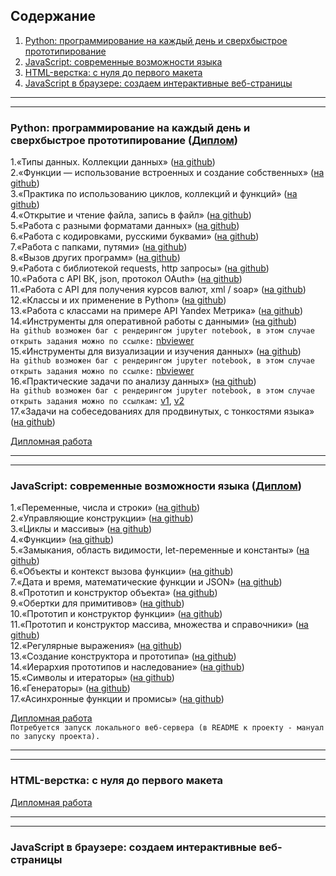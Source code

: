 ## Содержание
1. [Python: программирование на каждый день и сверхбыстрое прототипирование](README.md#курс-python-программирование-на-каждый-день-и-сверхбыстрое-прототипирование-диплом)  
2. [JavaScript: современныe возможности языка](README.md#javascript-современныe-возможности-языка-диплом)  
3. [HTML-верстка: с нуля до первого макета](README.md#html-верстка-с-нуля-до-первого-макета)  
4. [JavaScript в браузере: создаем интерактивные веб-страницы](README.md#javascript-в-браузере-создаем-интерактивные-веб-страницы)  

***
***

### Python: программирование на каждый день и сверхбыстрое прототипирование ([Диплом](https://github.com/kosiginiv83/learning_repo/blob/master/Python/PY82017003_diplom_Kosygin.pdf))
1.«Типы данных. Коллекции данных» 
([на github](https://github.com/kosiginiv83/learning_repo/tree/master/Python/1.Collections))  
2.«Функции — использование встроенных и создание собственных» 
([на github](https://github.com/kosiginiv83/learning_repo/blob/master/Python/2.Functions))  
3.«Практика по использованию циклов, коллекций и функций» 
([на github](https://github.com/kosiginiv83/learning_repo/blob/master/Python/3.FuncCycles))  
4.«Открытие и чтение файла, запись в файл» 
([на github](https://github.com/kosiginiv83/learning_repo/blob/master/Python/4.Files))  
5.«Работа с разными форматами данных» 
([на github](https://github.com/kosiginiv83/learning_repo/blob/master/Python/5.FilesFormats))  
6.«Работа с кодировками, русскими буквами» 
([на github](https://github.com/kosiginiv83/learning_repo/blob/master/Python/6.Encodings))  
7.«Работа с папками, путями» 
([на github](https://github.com/kosiginiv83/learning_repo/blob/master/Python/7.Paths))  
8.«Вызов других программ» 
([на github](https://github.com/kosiginiv83/learning_repo/blob/master/Python/8.ExternalProgs))  
9.«Работа с библиотекой requests, http запросы» 
([на github](https://github.com/kosiginiv83/learning_repo/blob/master/Python/9.HTTPrequests))  
10.«Работа с API ВК, json, протокол OAuth» 
([на github](https://github.com/kosiginiv83/learning_repo/blob/master/Python/10.ApiVK))  
11.«Работа с API для получения курсов валют, xml / soap» 
([на github](https://github.com/kosiginiv83/learning_repo/blob/master/Python/11.API))  
12.«Классы и их применение в Python» 
([на github](https://github.com/kosiginiv83/learning_repo/blob/master/Python/12.Classes))  
13.«Работа с классами на примере API Yandex Метрика» 
([на github](https://github.com/kosiginiv83/learning_repo/blob/master/Python/13.YaMetrics))  
14.«Инструменты для оперативной работы с данными» 
([на github](https://github.com/kosiginiv83/learning_repo/blob/master/Python/14.DataInstr))  
`На github возможен баг с рендерингом jupyter notebook, в этом случае открыть задания можно по ссылке:`
[nbviewer](https://nbviewer.jupyter.org/github/kosiginiv83/learning_repo/blob/master/Python/14.DataInstr/dz_4.1.ipynb)  
15.«Инструменты для визуализации и изучения данных» 
([на github](https://github.com/kosiginiv83/learning_repo/blob/master/Python/15.DataVisual))  
`На github возможен баг с рендерингом jupyter notebook, в этом случае открыть задания можно по ссылке:`
[nbviewer](https://nbviewer.jupyter.org/github/kosiginiv83/learning_repo/blob/master/Python/15.DataVisual/dz_4.2.ipynb)  
16.«Практические задачи по анализу данных» 
([на github](https://github.com/kosiginiv83/learning_repo/blob/master/Python/16.DataPractice))   
`На github возможен баг с рендерингом jupyter notebook, в этом случае открыть задания можно по ссылкам:` 
[v1](https://nbviewer.jupyter.org/github/kosiginiv83/learning_repo/blob/master/Python/16.DataPractice/practice_v1.ipynb), 
[v2](https://nbviewer.jupyter.org/github/kosiginiv83/learning_repo/blob/master/Python/16.DataPractice/practice_v2.ipynb)  
17.«Задачи на собеседованиях для продвинутых, с тонкостями языка» 
([на github](https://github.com/kosiginiv83/learning_repo/blob/master/Python/17.Nuance))  

[Дипломная работа](https://github.com/kosiginiv83/learning_repo/blob/master/Python/Graduation)  

***
***

### JavaScript: современныe возможности языка ([Диплом](https://github.com/kosiginiv83/learning_repo/blob/master/JS_Opportunities/JS192018014_diplom_Kosygin.pdf))
1.«Переменные, числа и строки» 
([на github](https://github.com/kosiginiv83/learning_repo/tree/master/JS_Opportunities/1.Vars))  
2.«Управляющие конструкции» 
([на github](https://github.com/kosiginiv83/learning_repo/tree/master/JS_Opportunities/2.Constructions))  
3.«Циклы и массивы» 
([на github](https://github.com/kosiginiv83/learning_repo/tree/master/JS_Opportunities/3.Cycles))  
4.«Функции» 
([на github](https://github.com/kosiginiv83/learning_repo/tree/master/JS_Opportunities/4.Functions))  
5.«Замыкания, область видимости, let-переменные и константы» 
([на github](https://github.com/kosiginiv83/learning_repo/tree/master/JS_Opportunities/5.Closures))  
6.«Объекты и контекст вызова функции» 
([на github](https://github.com/kosiginiv83/learning_repo/tree/master/JS_Opportunities/6.Objects))  
7.«Дата и время, математические функции и JSON» 
([на github](https://github.com/kosiginiv83/learning_repo/tree/master/JS_Opportunities/7.DateTime))  
8.«Прототип и конструктор объекта» 
([на github](https://github.com/kosiginiv83/learning_repo/tree/master/JS_Opportunities/8.ObjectProto))  
9.«Обертки для примитивов» 
([на github](https://github.com/kosiginiv83/learning_repo/tree/master/JS_Opportunities/9.Wrapper))  
10.«Прототип и конструктор функции» 
([на github](https://github.com/kosiginiv83/learning_repo/tree/master/JS_Opportunities/10.FunctionProto))  
11.«Прототип и конструктор массива, множества и справочники» 
([на github](https://github.com/kosiginiv83/learning_repo/tree/master/JS_Opportunities/11.ArrayProto))  
12.«Регулярные выражения» 
([на github](https://github.com/kosiginiv83/learning_repo/tree/master/JS_Opportunities/12.Regexp))  
13.«Создание конструктора и прототипа» 
([на github](https://github.com/kosiginiv83/learning_repo/tree/master/JS_Opportunities/13.Constructor))  
14.«Иерархия прототипов и наследование» 
([на github](https://github.com/kosiginiv83/learning_repo/tree/master/JS_Opportunities/14.Inheritance))  
15.«Символы и итераторы» 
([на github](https://github.com/kosiginiv83/learning_repo/tree/master/JS_Opportunities/15.Symbols))  
16.«Генераторы» 
([на github](https://github.com/kosiginiv83/learning_repo/tree/master/JS_Opportunities/16.Generators))  
17.«Асинхронные функции и промисы» 
([на github](https://github.com/kosiginiv83/learning_repo/tree/master/JS_Opportunities/17.Async))  

[Дипломная работа](https://github.com/kosiginiv83/learning_repo/tree/master/JS_Opportunities/Graduation/js-game-1.4.1)  
`Потребуется запуск локального веб-сервера (в README к проекту - мануал по запуску проекта).`
***
***

### HTML-верстка: с нуля до первого макета
[Дипломная работа](https://kosiginiv83.github.io/)

***
***

### JavaScript в браузере: создаем интерактивные веб-страницы

